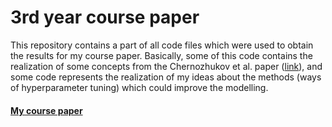 # 3rd year course paper

This repository contains a part of all code files which were used to obtain the results for my course paper. Basically, some of this code contains the realization of some concepts from the Chernozhukov et al. paper ([link](https://arxiv.org/pdf/1712.04802.pdf)), and some code represents the realization of my ideas about the methods (ways of hyperparameter tuning) which could improve the modelling. 

#### [My course paper](https://drive.google.com/drive/u/0/folders/1FmoHwNNJXLR8aNTlWVwwOyrvMC7TvxwL)
